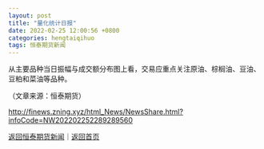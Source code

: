 ```yaml
---
layout: post
title: "量化统计日报"
date: 2022-02-25 12:00:56 +0800
categories: hengtaiqihuo
tags: 恒泰期货新闻
---
```

<p>从主要品种当日振幅与成交额分布图上看，交易应重点关注原油、棕榈油、豆油、豆粕和菜油等品种。</p><p class="em_media">（文章来源：恒泰期货）</p>

<http://finews.zning.xyz/html_News/NewsShare.html?infoCode=NW202202252289289560>

[返回恒泰期货新闻](//finews.withounder.com/category/hengtaiqihuo.html)｜[返回首页](//finews.withounder.com/)